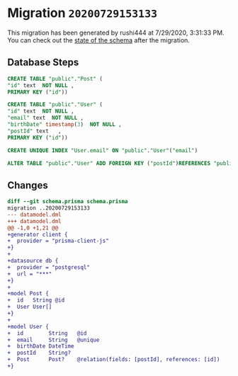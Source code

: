 # Migration `20200729153133`

This migration has been generated by rushi444 at 7/29/2020, 3:31:33 PM.
You can check out the [state of the schema](./schema.prisma) after the migration.

## Database Steps

```sql
CREATE TABLE "public"."Post" (
"id" text  NOT NULL ,
PRIMARY KEY ("id"))

CREATE TABLE "public"."User" (
"id" text  NOT NULL ,
"email" text  NOT NULL ,
"birthDate" timestamp(3)  NOT NULL ,
"postId" text   ,
PRIMARY KEY ("id"))

CREATE UNIQUE INDEX "User.email" ON "public"."User"("email")

ALTER TABLE "public"."User" ADD FOREIGN KEY ("postId")REFERENCES "public"."Post"("id") ON DELETE SET NULL ON UPDATE CASCADE
```

## Changes

```diff
diff --git schema.prisma schema.prisma
migration ..20200729153133
--- datamodel.dml
+++ datamodel.dml
@@ -1,0 +1,21 @@
+generator client {
+  provider = "prisma-client-js"
+}
+
+datasource db {
+  provider = "postgresql"
+  url = "***"
+}
+
+model Post {
+  id   String @id
+  User User[]
+}
+
+model User {
+  id        String   @id
+  email     String   @unique
+  birthDate DateTime
+  postId    String?
+  Post      Post?    @relation(fields: [postId], references: [id])
+}
```



